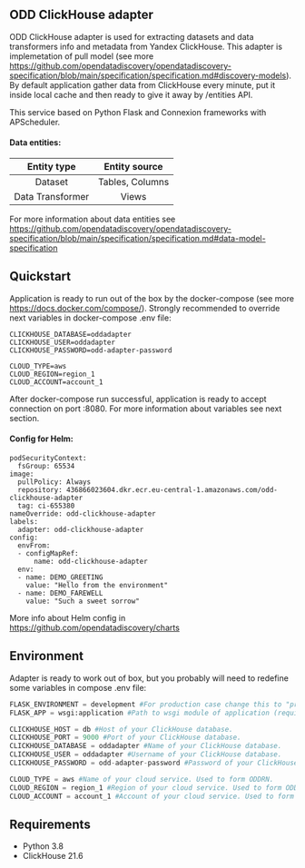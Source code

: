 ## ODD ClickHouse adapter

ODD ClickHouse adapter is used for extracting datasets and data transformers info and metadata from Yandex ClickHouse. This adapter is implemetation of pull model (see more https://github.com/opendatadiscovery/opendatadiscovery-specification/blob/main/specification/specification.md#discovery-models). By default application gather data from ClickHouse every minute, put it inside local cache and then ready to give it away by /entities API.

This service based on Python Flask and Connexion frameworks with APScheduler.

#### Data entities:
| Entity type | Entity source |
|:----------------:|:---------:|
|Dataset|Tables, Columns|
|Data Transformer|Views|

For more information about data entities see https://github.com/opendatadiscovery/opendatadiscovery-specification/blob/main/specification/specification.md#data-model-specification

## Quickstart
Application is ready to run out of the box by the docker-compose (see more https://docs.docker.com/compose/).
Strongly recommended to override next variables in docker-compose .env file:

```
CLICKHOUSE_DATABASE=oddadapter
CLICKHOUSE_USER=oddadapter
CLICKHOUSE_PASSWORD=odd-adapter-password

CLOUD_TYPE=aws
CLOUD_REGION=region_1
CLOUD_ACCOUNT=account_1
```

After docker-compose run successful, application is ready to accept connection on port :8080. 
For more information about variables see next section.

#### Config for Helm:
```
podSecurityContext:
  fsGroup: 65534
image:
  pullPolicy: Always
  repository: 436866023604.dkr.ecr.eu-central-1.amazonaws.com/odd-clickhouse-adapter
  tag: ci-655380
nameOverride: odd-clickhouse-adapter
labels:
  adapter: odd-clickhouse-adapter
config:
  envFrom:
  - configMapRef:
      name: odd-clickhouse-adapter
  env:
  - name: DEMO_GREETING
    value: "Hello from the environment"
  - name: DEMO_FAREWELL
    value: "Such a sweet sorrow"
```
More info about Helm config in https://github.com/opendatadiscovery/charts


## Environment
Adapter is ready to work out of box, but you probably will need to redefine some variables in compose .env file:

```Python
FLASK_ENVIRONMENT = development #For production case change this to "production"
FLASK_APP = wsgi:application #Path to wsgi module of application (required by gunicorn)

CLICKHOUSE_HOST = db #Host of your ClickHouse database.
CLICKHOUSE_PORT = 9000 #Port of your ClickHouse database.
CLICKHOUSE_DATABASE = oddadapter #Name of your ClickHouse database.
CLICKHOUSE_USER = oddadapter #Username of your ClickHouse database.
CLICKHOUSE_PASSWORD = odd-adapter-password #Password of your ClickHouse database.

CLOUD_TYPE = aws #Name of your cloud service. Used to form ODDRN.
CLOUD_REGION = region_1 #Region of your cloud service. Used to form ODDRN.
CLOUD_ACCOUNT = account_1 #Account of your cloud service. Used to form ODDRN.
```

## Requirements
- Python 3.8
- ClickHouse 21.6
